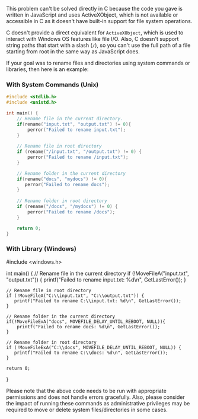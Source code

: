  This problem can't be solved directly in C because the code you gave is written in JavaScript and uses ActiveXObject, which is not available or accessible in C as it doesn't have built-in support for file system operations.

C doesn't provide a direct equivalent for `ActiveXObject`, which is used to interact with Windows OS features like file I/O. Also, C doesn't support string paths that start with a slash (`/`), so you can't use the full path of a file starting from root in the same way as JavaScript does.

If your goal was to rename files and directories using system commands or libraries, then here is an example:

### With System Commands (Unix)
```c
#include <stdlib.h>
#include <unistd.h>

int main() {
    // Rename file in the current directory.
    if(rename("input.txt", "output.txt") != 0){
        perror("Failed to rename input.txt");
    }
    
    // Rename file in root directory
    if (rename("/input.txt", "/output.txt") != 0) {
        perror("Failed to rename /input.txt");
    }

    // Rename folder in the current directory
    if(rename("docs", "mydocs") != 0){
       perror("Failed to rename docs");
    }
    
    // Rename folder in root directory
    if (rename("/docs", "/mydocs") != 0) {
        perror("Failed to rename /docs");
    }

    return 0;
}
```

### With Library (Windows)

#include <windows.h>

int main() {
    // Rename file in the current directory
    if (!MoveFileA("input.txt", "output.txt")) {
        printf("Failed to rename input.txt: %d\n", GetLastError());
    }
    
    // Rename file in root directory
    if (!MoveFileA("C:\\input.txt", "C:\\output.txt")) {
       printf("Failed to rename C:\\input.txt: %d\n", GetLastError());
    }
    
    // Rename folder in the current directory
    if(!MoveFileExA("docs", MOVEFILE_DELAY_UNTIL_REBOOT, NULL)){
        printf("Failed to rename docs: %d\n", GetLastError());
    }
    
    // Rename folder in root directory
    if (!MoveFileExA("C:\\docs", MOVEFILE_DELAY_UNTIL_REBOOT, NULL)) {
       printf("Failed to rename C:\\docs: %d\n", GetLastError());
    }
    
    return 0;
}

Please note that the above code needs to be run with appropriate permissions and does not handle errors gracefully. Also, please consider the impact of running these commands as administrative privileges may be required to move or delete system files/directories in some cases.
